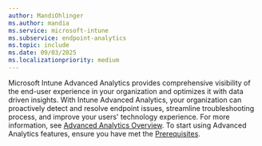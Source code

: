 ```yaml
---
author: MandiOhlinger
ms.author: mandia
ms.service: microsoft-intune
ms.subservice: endpoint-analytics
ms.topic: include
ms.date: 09/03/2025
ms.localizationpriority: medium
---
```

<!--Don't apply H2 in this include file since they are context driven by article. Used in enroll-configmgr.md and enroll-intune.md files -->
Microsoft Intune Advanced Analytics provides comprehensive visibility of the end-user experience in your organization and optimizes it with data driven insights. With Intune Advanced Analytics, your organization can proactively detect and resolve endpoint issues, streamline troubleshooting process, and improve your users' technology experience. For more information, see [Advanced Analytics Overview](../advanced-analytics.md). To start using Advanced Analytics features, ensure you have met the [Prerequisites](../advanced-analytics-plan.md#prerequisites).
